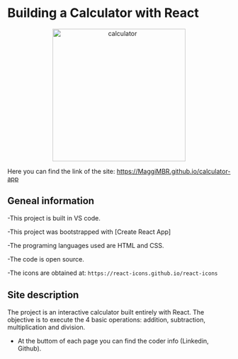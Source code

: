 # Building a Calculator with React

<p align="center">
  <img src="https://s3.amazonaws.com/shecodesio-production/uploads/files/000/043/294/original/calculator.png?1660186716"
  alt="calculator" alt="Edit Building Page (screenshot)" height="300"
</p>
  
Here you can find the link of the site: https://MaggiMBR.github.io/calculator-app

## Geneal information
-This project is built in VS code.

-This project was bootstrapped with [Create React App]

-The programing languages used are HTML and CSS.

-The code is open source.

-The icons are obtained at: `https://react-icons.github.io/react-icons`


## Site description
The project is an interactive calculator built entirely with React. The objective is to execute the 4 basic operations: addition, subtraction, multiplication and division.  

* At the buttom of each page you can find the coder info (Linkedin, Github).

